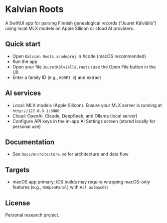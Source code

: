 # Kalvian Roots

A SwiftUI app for parsing Finnish genealogical records ("Juuret Kälviällä") using local MLX models on Apple Silicon or cloud AI providers.

## Quick start
- Open `Kalvian Roots.xcodeproj` in Xcode (macOS recommended)
- Run the app
- Open your file `JuuretKälviällä.roots` (use the Open File button in the UI)
- Enter a family ID (e.g., `KORPI 6`) and extract

## AI services
- Local: MLX models (Apple Silicon). Ensure your MLX server is running at `http://127.0.0.1:8080`
- Cloud: OpenAI, Claude, DeepSeek, and Ollama (local server)
- Configure API keys in the in-app AI Settings screen (stored locally for personal use)

## Documentation
- See `Docs/Architecture.md` for architecture and data flow

## Targets
- macOS app primary; iOS builds may require wrapping macOS-only features (e.g., `NSOpenPanel`) with `#if os(macOS)`

## License
Personal research project.
